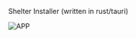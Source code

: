 Shelter Installer (written in rust/tauri)

![APP](https://cdn.discordapp.com/attachments/887446333047312464/1211670296181088357/image.png?ex=65ef0ae6&is=65dc95e6&hm=b74eb5a2e4f1e5282db6d5ac8b179f8fcb81f6d1db34fc8afa7bddf2ff649c13&)
